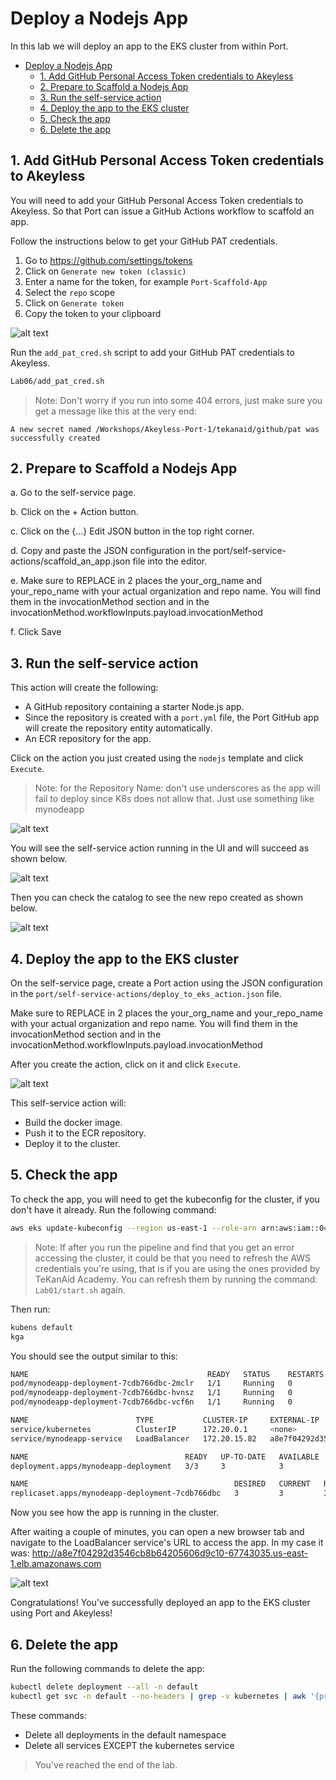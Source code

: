 # Deploy a Nodejs App

In this lab we will deploy an app to the EKS cluster from within Port.

- [Deploy a Nodejs App](#deploy-a-nodejs-app)
  - [1. Add GitHub Personal Access Token credentials to Akeyless](#1-add-github-personal-access-token-credentials-to-akeyless)
  - [2. Prepare to Scaffold a Nodejs App](#2-prepare-to-scaffold-a-nodejs-app)
  - [3. Run the self-service action](#3-run-the-self-service-action)
  - [4. Deploy the app to the EKS cluster](#4-deploy-the-app-to-the-eks-cluster)
  - [5. Check the app](#5-check-the-app)
  - [6. Delete the app](#6-delete-the-app)

## 1. Add GitHub Personal Access Token credentials to Akeyless

You will need to add your GitHub Personal Access Token credentials to Akeyless. So that Port can issue a GitHub Actions workflow to scaffold an app.

Follow the instructions below to get your GitHub PAT credentials.

1. Go to https://github.com/settings/tokens
2. Click on `Generate new token (classic)`
3. Enter a name for the token, for example `Port-Scaffold-App`
4. Select the `repo` scope
5. Click on `Generate token`
6. Copy the token to your clipboard

![alt text](../images/github-pat.png)


Run the `add_pat_cred.sh` script to add your GitHub PAT credentials to Akeyless.

```bash
Lab06/add_pat_cred.sh
```

> Note: Don't worry if you run into some 404 errors, just make sure you get a message like this at the very end:
```
A new secret named /Workshops/Akeyless-Port-1/tekanaid/github/pat was successfully created
```

## 2. Prepare to Scaffold a Nodejs App

a. Go to the self-service page.

b. Click on the + Action button.

c. Click on the {...} Edit JSON button in the top right corner.

d. Copy and paste the JSON configuration in the port/self-service-actions/scaffold_an_app.json file into the editor.

e. Make sure to REPLACE in 2 places the your_org_name and your_repo_name with your actual organization and repo name. You will find them in the invocationMethod section and in the invocationMethod.workflowInputs.payload.invocationMethod

f. Click Save

## 3. Run the self-service action

This action will create the following:

- A GitHub repository containing a starter Node.js app.
- Since the repository is created with a `port.yml` file, the Port GitHub app will create the repository entity automatically.
- An ECR repository for the app.

Click on the action you just created using the `nodejs` template and click `Execute`.

> Note: for the Repository Name: don't use underscores as the app will fail to deploy since K8s does not allow that. Just use something like mynodeapp

![alt text](../images/port-scaffold-app.png)

You will see the self-service action running in the UI and will succeed as shown below.

![alt text](../images/port-scaffold-app-success-1.png)

Then you can check the catalog to see the new repo created as shown below.

![alt text](../images/port-scaffold-app-success-2.png)

## 4. Deploy the app to the EKS cluster

On the self-service page, create a Port action using the JSON configuration in the `port/self-service-actions/deploy_to_eks_action.json` file.

Make sure to REPLACE in 2 places the your_org_name and your_repo_name with your actual organization and repo name. You will find them in the invocationMethod section and in the invocationMethod.workflowInputs.payload.invocationMethod

After you create the action, click on it and click `Execute`.

![alt text](../images/port-deploy-to-eks.png)

This self-service action will:

- Build the docker image.
- Push it to the ECR repository.
- Deploy it to the cluster.

## 5. Check the app

To check the app, you will need to get the kubeconfig for the cluster, if you don't have it already.
Run the following command:

```bash
aws eks update-kubeconfig --region us-east-1 --role-arn arn:aws:iam::047709130171:role/github-actions-eks-role --name <your-eks-cluster-name>
```

> Note: If after you run the pipeline and find that you get an error accessing the cluster, it could be that you need to refresh the AWS credentials you're using, that is if you are using the ones provided by TeKanAid Academy. You can refresh them by running the command: `Lab01/start.sh` again.

Then run:

```bash
kubens default
kga
```

You should see the output similar to this:


```bash
NAME                                        READY   STATUS    RESTARTS   AGE
pod/mynodeapp-deployment-7cdb766dbc-2mclr   1/1     Running   0          35m
pod/mynodeapp-deployment-7cdb766dbc-hvnsz   1/1     Running   0          35m
pod/mynodeapp-deployment-7cdb766dbc-vcf6n   1/1     Running   0          35m

NAME                        TYPE           CLUSTER-IP     EXTERNAL-IP                                                             PORT(S)        AGE
service/kubernetes          ClusterIP      172.20.0.1     <none>                                                                  443/TCP        102m
service/mynodeapp-service   LoadBalancer   172.20.15.82   a8e7f04292d3546cb8b64205606d9c10-67743035.us-east-1.elb.amazonaws.com   80:31747/TCP   35m

NAME                                   READY   UP-TO-DATE   AVAILABLE   AGE
deployment.apps/mynodeapp-deployment   3/3     3            3           35m

NAME                                              DESIRED   CURRENT   READY   AGE
replicaset.apps/mynodeapp-deployment-7cdb766dbc   3         3         3       35m
```

Now you see how the app is running in the cluster. 

After waiting a couple of minutes, you can open a new browser tab and navigate to the LoadBalancer service's URL to access the app. In my case it was: http://a8e7f04292d3546cb8b64205606d9c10-67743035.us-east-1.elb.amazonaws.com

![alt text](../images/port-eks-app-running.png)

Congratulations! You've successfully deployed an app to the EKS cluster using Port and Akeyless!

## 6. Delete the app

Run the following commands to delete the app:

```bash
kubectl delete deployment --all -n default
kubectl get svc -n default --no-headers | grep -v kubernetes | awk '{print $1}' | xargs kubectl delete service
```

These commands:
- Delete all deployments in the default namespace
- Delete all services EXCEPT the kubernetes service

> You've reached the end of the lab.

